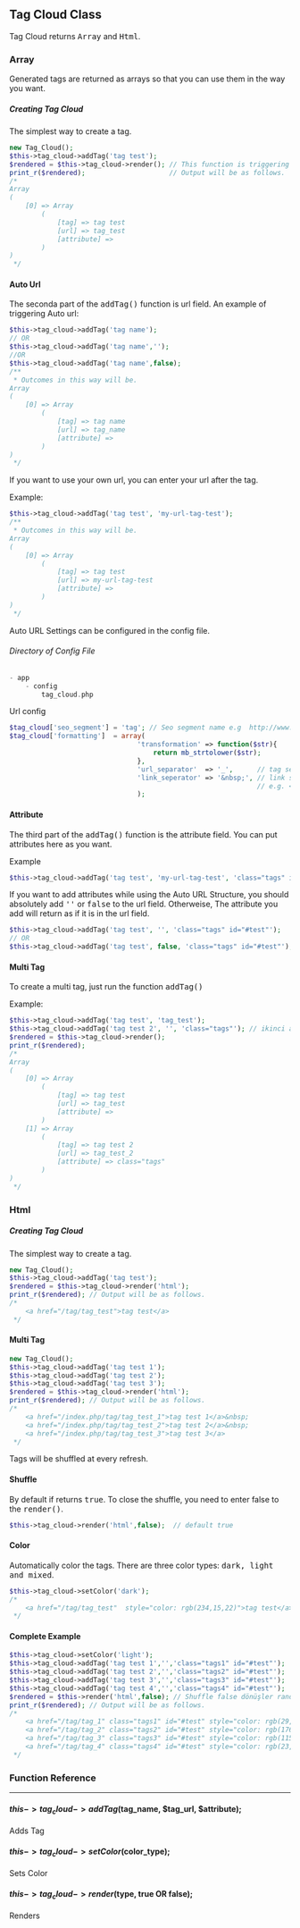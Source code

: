 ## Tag Cloud Class
Tag Cloud returns <kbd>Array</kbd> and <kbd>Html</kbd>. 


### Array
Generated tags are returned as arrays so that you can use them in the way you want.
##### Creating Tag Cloud
The simplest way to create a tag.
```php
new Tag_Cloud();
$this->tag_cloud->addTag('tag test');
$rendered = $this->tag_cloud->render();	// This function is triggering functions required to create tags.
print_r($rendered); 					// Output will be as follows.
/*
Array
(
    [0] => Array
        (
            [tag] => tag test
            [url] => tag_test
            [attribute] => 
        )
)
 */
```
#### Auto Url
 The seconda part of the <kbd>addTag()</kbd> function is url field. An example of triggering Auto url:
```php
$this->tag_cloud->addTag('tag name');
// OR
$this->tag_cloud->addTag('tag name','');
//OR
$this->tag_cloud->addTag('tag name',false);
/**
 * Outcomes in this way will be.
Array
(
    [0] => Array
        (
            [tag] => tag name
            [url] => tag_name
            [attribute] =>
        )
)
 */
```
If you want to use your own url, you can enter your url after the tag.

Example:
```php
$this->tag_cloud->addTag('tag test', 'my-url-tag-test');
/**
 * Outcomes in this way will be.
Array
(
    [0] => Array
        (
            [tag] => tag test
            [url] => my-url-tag-test
            [attribute] => 
        )
)
 */
```
Auto URL Settings can be configured in the config file.
###### Directory of Config File
```php
- app
	- config
		tag_cloud.php
```
Url config
```php
$tag_cloud['seo_segment'] = 'tag'; // Seo segment name e.g  http://www.domain.com/tag/test_tag_name
$tag_cloud['formatting']  = array(
								'transformation' => function($str){
									return mb_strtolower($str);
								},
								'url_separator'  => '_',	  // tag separator e.g. test_tag_name
								'link_seperator' => '&nbsp;', // link seperator
															  // e.g. <a></a>&nbsp;<a></a>
								);
```
#### Attribute
The third part of the <kbd>addTag()</kbd> function is the attribute field. You can put attributes here as you want.

Example
```php
$this->tag_cloud->addTag('tag test', 'my-url-tag-test', 'class="tags" id="#test"');
```
If you want to add attributes while using the Auto URL Structure, you should absolutely add <kbd>''</kbd> or <kbd>false</kbd> to  the url field. Otherweise, The attribute you add will return as if it is in the url field.
```php
$this->tag_cloud->addTag('tag test', '', 'class="tags" id="#test"');
// OR
$this->tag_cloud->addTag('tag test', false, 'class="tags" id="#test"');
```
#### Multi Tag
 To create a multi tag, just run the function <kbd>addTag()</kbd>

Example:
```php
$this->tag_cloud->addTag('tag test', 'tag_test');
$this->tag_cloud->addTag('tag test 2', '', 'class="tags"'); // ikinci alan boş olduğu için oto url
$rendered = $this->tag_cloud->render();
print_r($rendered);
/*
Array
(
    [0] => Array
        (
            [tag] => tag test
            [url] => tag_test
            [attribute] =>
        )
    [1] => Array
        (
            [tag] => tag test 2
            [url] => tag_test_2
            [attribute] => class="tags"
        )
)
 */
```
### Html
##### Creating Tag Cloud
The simplest way to create a tag.
```php
new Tag_Cloud();
$this->tag_cloud->addTag('tag test');
$rendered = $this->tag_cloud->render('html');
print_r($rendered); // Output will be as follows.
/*
	<a href="/tag/tag_test">tag test</a>
 */
```
#### Multi Tag
```php
new Tag_Cloud();
$this->tag_cloud->addTag('tag test 1');
$this->tag_cloud->addTag('tag test 2');
$this->tag_cloud->addTag('tag test 3');
$rendered = $this->tag_cloud->render('html');
print_r($rendered); // Output will be as follows.
/*
	<a href="/index.php/tag/tag_test_1">tag test 1</a>&nbsp;
	<a href="/index.php/tag/tag_test_2">tag test 2</a>&nbsp;
	<a href="/index.php/tag/tag_test_3">tag test 3</a>
 */
```
Tags will be shuffled at every refresh.
#### Shuffle
By default if returns <kbd>true</kbd>. To close the shuffle, you need to enter false to the <kbd>render()</kbd>.
```php
$this->tag_cloud->render('html',false);  // default true
```
#### Color
Automatically color the tags. There are three color types: <kbd>dark, light and mixed</kbd>.
```php
$this->tag_cloud->setColor('dark');
/*
	<a href="/tag/tag_test"  style="color: rgb(234,15,22)">tag test</a>
 */
```
#### Complete Example

```php
$this->tag_cloud->setColor('light');
$this->tag_cloud->addTag('tag test 1','','class="tags1" id="#test"');
$this->tag_cloud->addTag('tag test 2','','class="tags2" id="#test"');
$this->tag_cloud->addTag('tag test 3','','class="tags3" id="#test"');
$this->tag_cloud->addTag('tag test 4','','class="tags4" id="#test"');
$rendered = $this->render('html',false); // Shuffle false dönüşler random olmayacaktır.
print_r($rendered); // Output will be as follows.
/*
	<a href="/tag/tag_1" class="tags1" id="#test" style="color: rgb(29,248,177)">tag 1</a>&nbsp;
	<a href="/tag/tag_2" class="tags2" id="#test" style="color: rgb(176,173,66)">tag 2</a>&nbsp;
	<a href="/tag/tag_3" class="tags3" id="#test" style="color: rgb(115,113,19)">tag 3</a>&nbsp;
	<a href="/tag/tag_4" class="tags4" id="#test" style="color: rgb(23,246,112)">tag 4</a>
 */
```

### Function Reference

---

#### $this->tag_cloud->addTag($tag_name, $tag_url, $attribute);

Adds Tag

#### $this->tag_cloud->setColor($color_type);

Sets Color

#### $this->tag_cloud->render($type, true OR false);

Renders